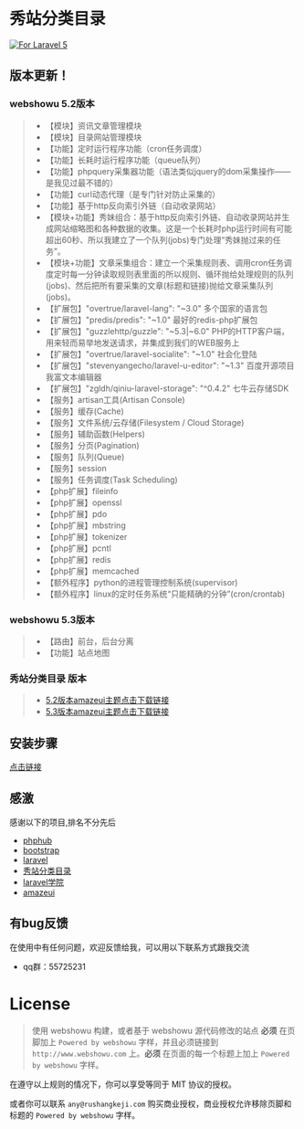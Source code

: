 # 秀站分类目录

[![For Laravel 5][badge_laravel]][link-github-repo]

## 版本更新！
### webshowu 5.2版本
>* 【模块】资讯文章管理模块
>* 【模块】目录网站管理模块
>* 【功能】定时运行程序功能（cron任务调度）
>* 【功能】长耗时运行程序功能（queue队列）
>* 【功能】phpquery采集器功能（语法类似jquery的dom采集操作——是我见过最不错的）
>* 【功能】curl动态代理（是专门针对防止采集的）
>* 【功能】基于http反向索引外链（自动收录网站）
>* 【模块+功能】秀妹组合：基于http反向索引外链、自动收录网站并生成网站缩略图和各种数据的收集。这是一个长耗时php运行时间有可能超出60秒、所以我建立了一个队列(jobs)专门处理“秀妹抛过来的任务”。
>* 【模块+功能】文章采集组合：建立一个采集规则表、调用cron任务调度定时每一分钟读取规则表里面的所以规则、循环抛给处理规则的队列(jobs)、然后把所有要采集的文章(标题和链接)抛给文章采集队列(jobs)。
>* 【扩展包】"overtrue/laravel-lang": "~3.0" 多个国家的语言包
>* 【扩展包】"predis/predis": "~1.0" 最好的redis-php扩展包
>* 【扩展包】"guzzlehttp/guzzle": "~5.3|~6.0" PHP的HTTP客户端，用来轻而易举地发送请求，并集成到我们的WEB服务上
>* 【扩展包】"overtrue/laravel-socialite": "~1.0" 社会化登陆
>* 【扩展包】"stevenyangecho/laravel-u-editor": "~1.3" 百度开源项目我富文本编辑器
>* 【扩展包】"zgldh/qiniu-laravel-storage": "^0.4.2" 七牛云存储SDK
>* 【服务】artisan工具(Artisan Console)
>* 【服务】缓存(Cache)
>* 【服务】文件系统/云存储(Filesystem / Cloud Storage)
>* 【服务】辅助函数(Helpers)
>* 【服务】分页(Pagination)
>* 【服务】队列(Queue)
>* 【服务】session
>* 【服务】任务调度(Task Scheduling)
>* 【php扩展】fileinfo
>* 【php扩展】openssl
>* 【php扩展】pdo
>* 【php扩展】mbstring
>* 【php扩展】tokenizer
>* 【php扩展】pcntl
>* 【php扩展】redis
>* 【php扩展】memcached
>* 【额外程序】python的进程管理控制系统(supervisor)
>* 【额外程序】linux的定时任务系统“只能精确的分钟”(cron/crontab)

### webshowu 5.3版本
>* 【路由】前台，后台分离
>* 【功能】站点地图

### 秀站分类目录 版本
>* [5.2版本amazeui主题点击下载链接](https://github.com/lambq/webshowu/releases/tag/v1.0)
>* [5.3版本amazeui主题点击下载链接](https://github.com/lambq/webshowu/releases/tag/v2.0)

## 安装步骤
[点击链接](https://github.com/lambq/webshowu/wiki/%E5%AE%89%E8%A3%85%E5%8F%8A%E9%85%8D%E7%BD%AE)

## 感激

感谢以下的项目,排名不分先后

* [phphub](https://phphub.org)
* [bootstrap](http://www.bootcss.com)
* [laravel](http://www.leravel.com)
* [秀站分类目录](http://www.webshowu.com)
* [laravel学院](http://laravelacademy.org)
* [amazeui](http://amazeui.org)

## 有bug反馈
在使用中有任何问题，欢迎反馈给我，可以用以下联系方式跟我交流

* qq群：55725231

# License

> 使用 webshowu 构建，或者基于 webshowu 源代码修改的站点 **必须** 在页脚加上 `Powered by webshowu` 字样，并且必须链接到 `http://www.webshowu.com` 上。**必须** 在页面的每一个标题上加上 `Powered by webshowu` 字样。

在遵守以上规则的情况下，你可以享受等同于 MIT 协议的授权。

或者你可以联系 `any@rushangkeji.com` 购买商业授权，商业授权允许移除页脚和标题的 `Powered by webshowu` 字样。

[badge_laravel]:      https://img.shields.io/badge/laravel-5.*-green.svg
[badge_lumen]:        https://img.shields.io/badge/lumen-5.*-green.svg
[badge_stable]:       https://img.shields.io/packagist/v/overtrue/laravel-lang.svg
[badge_unstable]:     https://img.shields.io/packagist/vpre/overtrue/laravel-lang.svg
[badge_downloads]:    https://img.shields.io/packagist/dt/overtrue/laravel-lang.svg?maxAge=2592000
[badge_license]:      https://img.shields.io/packagist/l/overtrue/laravel-lang.svg?maxAge=2592000

[link-github-repo]:   https://github.com/lambq/webshowu
[link-packagist]:   https://packagist.org/packages/overtrue/laravel-lang